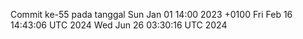 Commit ke-55 pada tanggal Sun Jan 01 14:00 2023 +0100
Fri Feb 16 14:43:06 UTC 2024
Wed Jun 26 03:30:16 UTC 2024
